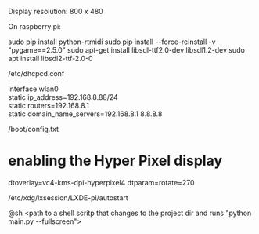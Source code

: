 Display resolution: 800 x 480

On raspberry pi:


sudo pip install python-rtmidi
sudo pip install --force-reinstall -v "pygame==2.5.0"
sudo apt-get install libsdl-ttf2.0-dev libsdl1.2-dev
sudo apt install libsdl2-ttf-2.0-0


/etc/dhcpcd.conf

interface wlan0                                        
static ip_address=192.168.8.88/24                      
static routers=192.168.8.1                             
static domain_name_servers=192.168.8.1 8.8.8.8


/boot/config.txt
# enabling the Hyper Pixel display
dtoverlay=vc4-kms-dpi-hyperpixel4
dtparam=rotate=270


/etc/xdg/lxsession/LXDE-pi/autostart

@sh <path to a shell scritp that changes to the project dir and runs "python main.py --fullscreen">